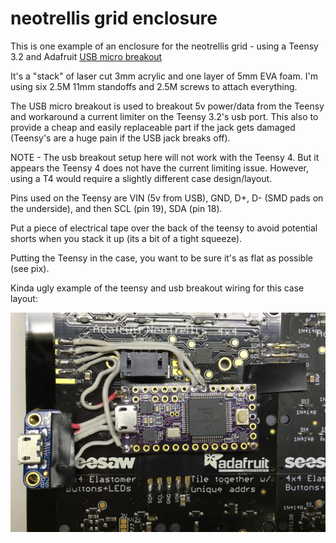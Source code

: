 # neotrellis grid enclosure

This is one example of an enclosure for the neotrellis grid - using a Teensy 3.2 and Adafruit [USB micro breakout](https://www.adafruit.com/product/1833)

It's a "stack" of laser cut 3mm acrylic and one layer of 5mm EVA foam. I'm using six 2.5M 11mm standoffs and 2.5M screws to attach everything.  

The USB micro breakout is used to breakout 5v power/data from the Teensy and workaround a current limiter on the Teensy 3.2's usb port. This also to provide a cheap and easily replaceable part if the jack gets damaged (Teensy's are a huge pain if the USB jack breaks off).

NOTE - The usb breakout setup here will not work with the Teensy 4. But it appears the Teensy 4 does not have the current limiting issue. However, using a T4 would require a slightly different case design/layout.

Pins used on the Teensy are VIN (5v from USB), GND, D+, D- (SMD pads on the underside), and then SCL (pin 19), SDA (pin 18).

Put a piece of electrical tape over the back of the teensy to avoid potential shorts when you stack it up (its a bit of a tight squeeze).

Putting the Teensy in the case, you want to be sure it's as flat as possible (see pix).

Kinda ugly example of the teensy and usb breakout wiring for this case layout: 

![<teensy with usb breakout>](<IMG_3188.JPG>)